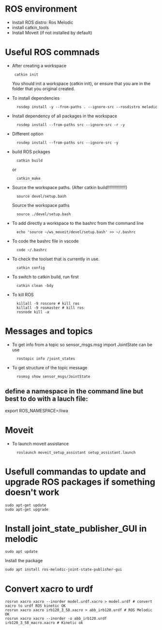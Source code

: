 # ROS environment

- Install ROS distro: Ros Melodic  
- install catkin_tools
- Install Moveit (if not installed by default)


# Useful ROS commnads

 - After creating a workspace
    
        catkin init
    You should init a workspace (catkin init), or ensure that you are in the folder that you original created.

- To install dependencies

        rosdep install -y --from-paths . --ignore-src --rosdistro melodic

- Install dependency of all packages in the workspace

        rosdep install --from-paths src --ignore-src -r -y 

- Different option

        rosdep install --from-paths src --ignore-src -y 

- build ROS pckages
    
        catkin build
    or

        catkin_make 

- Source the workspace paths. (After catkin build!!!!!!!!!!!!!!!)   
        
        source devel/setup.bash  

    Source the workspace paths

        source ./devel/setup.bash 
 
- To add directly a workspace to the bashrc from the command line
    
        echo 'source ~/ws_moveit/devel/setup.bash' >> ~/.bashrc  

- To code the bashrc file in vscode

        code ~/.bashrc

- To check the toolset that is currently in use. 
  
        catkin config

- To switch to catkin build, run first

        catkin clean -bdy

- To kill ROS

        killall -9 roscore # kill ros
        killall -9 rosmaster # kill ros
        rosnode kill -a

# Messages and topics

- To get info from a topic so sensor_msgs.msg import JointState can be use
        
        rostopic info /joint_states 
- To get structure of the topic message

        rosmsg show sensor_msgs/JointState 


## define a namespace in the command line but best to do with a lauch file:
export ROS_NAMESPACE=/iiwa

# Moveit

- To launch moveit assistance

        roslaunch moveit_setup_assistant setup_assistant.launch

# Usefull commandas to update and upgrade ROS packages if something doesn't work

    sudo apt-get update 
    sudo apt-get upgrade 

# Install joint_state_publisher_GUI in melodic

    sudo apt update

Install the package

    sudo apt install ros-melodic-joint-state-publisher-gui

# Convert xacro to urdf

    rosrun xacro xacro --inorder model.urdf.xacro > model.urdf # convert xacro to urdf ROS kinetic OK
    rosrun xacro xacro irb120_3_58.xacro > abb_irb120.urdf # ROS Melodic OK
    rosrun xacro xacro --inorder -o abb_irb120.urdf irb120_3_58_macro.xacro # Kinetic ok